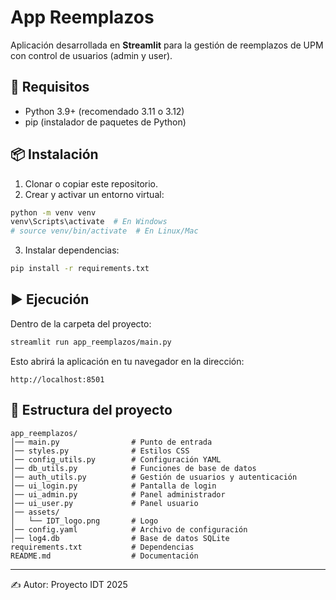# App Reemplazos

Aplicación desarrollada en **Streamlit** para la gestión de reemplazos de UPM con control de usuarios (admin y user).

## 🚀 Requisitos

- Python 3.9+ (recomendado 3.11 o 3.12)
- pip (instalador de paquetes de Python)

## 📦 Instalación

1. Clonar o copiar este repositorio.
2. Crear y activar un entorno virtual:

```bash
python -m venv venv
venv\Scripts\activate  # En Windows
# source venv/bin/activate  # En Linux/Mac
```

3. Instalar dependencias:

```bash
pip install -r requirements.txt
```

## ▶️ Ejecución

Dentro de la carpeta del proyecto:

```bash
streamlit run app_reemplazos/main.py
```

Esto abrirá la aplicación en tu navegador en la dirección:

```
http://localhost:8501
```

## 📂 Estructura del proyecto

```
app_reemplazos/
│── main.py                # Punto de entrada
│── styles.py              # Estilos CSS
│── config_utils.py        # Configuración YAML
│── db_utils.py            # Funciones de base de datos
│── auth_utils.py          # Gestión de usuarios y autenticación
│── ui_login.py            # Pantalla de login
│── ui_admin.py            # Panel administrador
│── ui_user.py             # Panel usuario
│── assets/
│   └── IDT_logo.png       # Logo
│── config.yaml            # Archivo de configuración
│── log4.db                # Base de datos SQLite
requirements.txt           # Dependencias
README.md                  # Documentación
```

---

✍️ Autor: Proyecto IDT 2025
